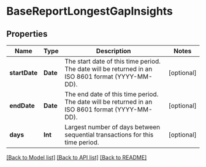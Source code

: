 # BaseReportLongestGapInsights

## Properties
Name | Type | Description | Notes
------------ | ------------- | ------------- | -------------
**startDate** | **Date** | The start date of this time period. The date will be returned in an ISO 8601 format (YYYY-MM-DD). | [optional] 
**endDate** | **Date** | The end date of this time period. The date will be returned in an ISO 8601 format (YYYY-MM-DD). | [optional] 
**days** | **Int** | Largest number of days between sequential transactions for this time period. | [optional] 

[[Back to Model list]](../README.md#documentation-for-models) [[Back to API list]](../README.md#documentation-for-api-endpoints) [[Back to README]](../README.md)


